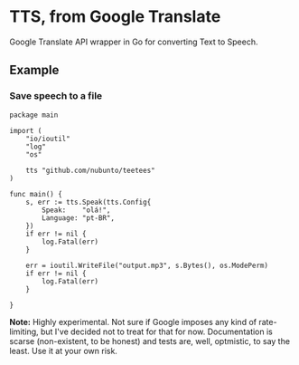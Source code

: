 # TTS, from Google Translate

Google Translate API wrapper in Go for converting Text to Speech.

## Example

### Save speech to a file

```
package main

import (
	"io/ioutil"
	"log"
	"os"

	tts "github.com/nubunto/teetees"
)

func main() {
	s, err := tts.Speak(tts.Config{
		Speak:    "olá!",
		Language: "pt-BR",
	})
	if err != nil {
		log.Fatal(err)
	}

	err = ioutil.WriteFile("output.mp3", s.Bytes(), os.ModePerm)
	if err != nil {
		log.Fatal(err)
	}

}
```

**Note:** Highly experimental. Not sure if Google imposes any kind of rate-limiting, but I've decided not to treat for that for now. Documentation is scarse (non-existent, to be honest) and tests are, well, optmistic, to say the least. Use it at your own risk.
